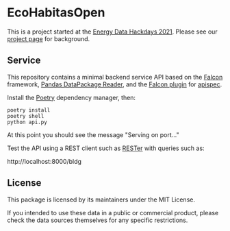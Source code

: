 # EcoHabitasOpen

This is a project started at the [Energy Data Hackdays 2021](https://energydatahackdays.ch/). Please see our [project page](https://hack.opendata.ch/project/779) for background.

## Service

This repository contains a minimal backend service API based on the [Falcon](http://falconframework.org/) framework, [Pandas DataPackage Reader](https://github.com/rgieseke/pandas-datapackage-reader), and the [Falcon plugin](https://github.com/alysivji/falcon-apispec) for [apispec](https://apispec.readthedocs.io/en/latest/index.html).

Install the [Poetry](https://python-poetry.org/) dependency manager, then:

```
poetry install
poetry shell
python api.py
```

At this point you should see the message "Serving on port..."

Test the API using a REST client such as [RESTer](https://github.com/frigus02/RESTer) with queries such as:

http://localhost:8000/bldg

## License

This package is licensed by its maintainers under the MIT License.

If you intended to use these data in a public or commercial product, please
check the data sources themselves for any specific restrictions.
